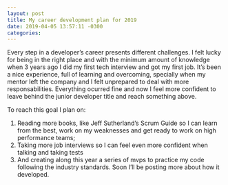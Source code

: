 ```yaml
---
layout: post
title: My career development plan for 2019
date: 2019-04-05 13:57:11 -0300
categories:
---
```

Every step in a developer’s career presents different challenges. I felt lucky for being in the right place and with the minimum amount of knowledge when 3 years ago I did my first tech interview and got my first job. It’s been a nice experience, full of learning and overcoming, specially when my mentor left the company and I felt unprepared to deal with more responsabilities. Everything ocurred fine and now I feel more confident to leave behind the junior developer title and reach something above.

To reach this goal I plan on:
1. Reading more books, like Jeff Sutherland’s Scrum Guide so I can learn from the best, work on my weaknesses and get ready to work on high performance teams;
2. Taking more job interviews so I can feel even more confident when talking and taking tests
3. And creating along this year a series of mvps to practice my code following the industry standards. Soon I’ll be posting more about how it developed.